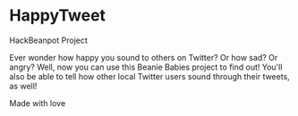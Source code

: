 # HappyTweet
HackBeanpot Project

Ever wonder how happy you sound to others on Twitter? Or how sad? Or angry? Well, now you can use this Beanie Babies project to find out!
You'll also be able to tell how other local Twitter users sound through their tweets, as well! 

Made with love